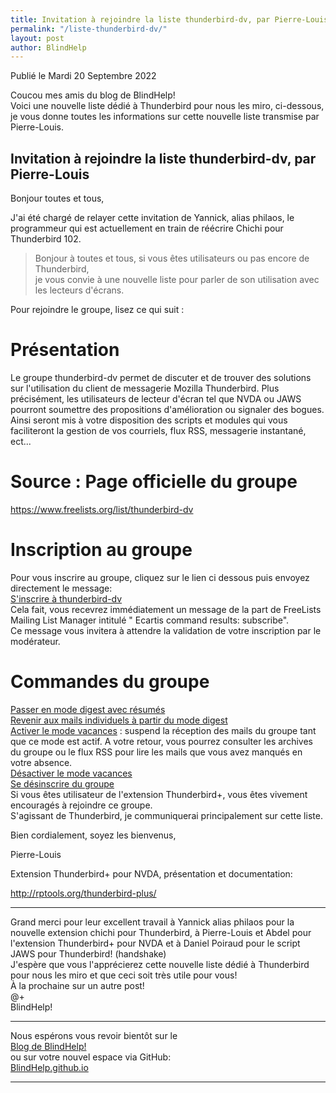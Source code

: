 ```yaml
---
title: Invitation à rejoindre la liste thunderbird-dv, par Pierre-Louis
permalink: "/liste-thunderbird-dv/"
layout: post
author: BlindHelp
---
```


<footer>Publié le Mardi 20 Septembre 2022</footer>

Coucou mes amis du blog de BlindHelp!    
Voici une nouvelle liste dédié à Thunderbird pour nous les miro, ci-dessous, je vous donne toutes les informations sur cette nouvelle liste transmise par Pierre-Louis.    

## Invitation à rejoindre la liste thunderbird-dv, par Pierre-Louis

Bonjour toutes et tous,    

J'ai été chargé de relayer cette invitation de Yannick, alias philaos, le programmeur qui est actuellement en train de réécrire Chichi pour Thunderbird 102.   


> Bonjour à toutes et tous, si vous êtes utilisateurs ou pas encore de Thunderbird,    
> je vous convie à une nouvelle liste pour parler de son utilisation avec les lecteurs d'écrans.


Pour rejoindre le groupe, lisez ce qui suit :    

# Présentation
Le groupe thunderbird-dv permet de discuter et de trouver des solutions sur l'utilisation du client de messagerie Mozilla Thunderbird. Plus précisément, les utilisateurs de lecteur d'écran tel que NVDA ou JAWS pourront soumettre des propositions d'amélioration ou signaler des bogues. Ainsi seront mis à votre disposition des scripts et modules qui vous faciliteront la gestion de vos courriels, flux RSS, messagerie instantané, ect...    

# Source : Page officielle du groupe

<https://www.freelists.org/list/thunderbird-dv>

# Inscription au groupe
Pour vous inscrire au groupe, cliquez sur le lien ci dessous puis envoyez directement le message:    
<a href="mailto:thunderbird-dv-request@freelists.org?subject=subscribe">S'inscrire à thunderbird-dv</a>
<br>
Cela fait, vous recevrez immédiatement un message de la part de FreeLists Mailing List Manager intitulé " Ecartis command results: subscribe".    
Ce message vous invitera à attendre la validation de votre inscription par le modérateur.    

# Commandes du groupe

<a href="mailto:thunderbird-dv-request@freelists.org?subject=set digest2">Passer en mode digest avec résumés</a>
<br>
<a href="mailto:thunderbird-dv-request@freelists.org?subject=unset digest2">Revenir aux mails individuels à partir du mode digest</a>
<br>
<a href="mailto:thunderbird-dv-request@freelists.org?subject=set vacation">Activer le mode vacances</a> : suspend la réception des mails du groupe tant que ce mode est actif. A votre retour, vous pourrez consulter les archives du groupe ou le flux RSS pour lire les mails que vous avez manqués en votre absence.
<br>
<a href="mailto:thunderbird-dv-request@freelists.org?subject=unset vacation">Désactiver le mode vacances</a>
<br>
<a href="mailto:thunderbird-dv-request@freelists.org?subject=unsubscribe">Se désinscrire du groupe</a>
<br>
Si vous êtes utilisateur de l'extension Thunderbird+, vous êtes vivement encouragés à rejoindre ce groupe.    
S'agissant de Thunderbird, je communiquerai principalement sur cette liste.    

Bien cordialement, soyez les bienvenus,    

Pierre-Louis    

Extension Thunderbird+ pour NVDA, présentation et documentation:    

<http://rptools.org/thunderbird-plus/>

---

Grand merci pour leur excellent travail à Yannick alias philaos pour la nouvelle extension chichi pour Thunderbird, à Pierre-Louis et Abdel pour l'extension Thunderbird+ pour NVDA et à Daniel Poiraud pour le script JAWS pour Thunderbird! (handshake)    
J'espère que vous l'apprécierez cette nouvelle liste dédié à Thunderbird pour nous les miro  et que ceci  soit très utile pour vous!    
À la prochaine sur un autre post!     
@+    
BlindHelp!    

---

Nous espérons vous revoir bientôt sur le      
[Blog de BlindHelp!](http://blindhelp.blogspot.fr/)                    
ou sur  votre nouvel espace via GitHub:                     
[BlindHelp.github.io](https://blindhelp.github.io)                    

---
